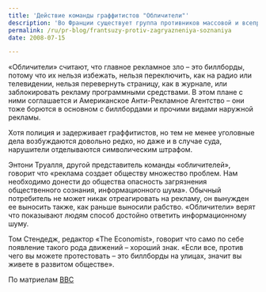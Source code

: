 ```yaml
---
title: 'Действие команды граффитистов "Обличители"'
description: 'Во Франции существует группа противников массовой и всепроникающей рекламы, они называют себя  «обличителями» - "deboulonneurs" , дословно это можно перевести как “раздевающие, обнажающие» - намек на сказку о голом короле.  Они встречаются примерно раз в месяц и используя баллоны с краской, покрывают своими слоганами биллборды в городах Франции. Сама по себе идея не нова, но «обличители» сами предупреждают полицию о своих планах, чтобы их точно задержали и потенциально – начали судебное дело. Артур Лютц, один из борцов за чистоту сознания, говорит в интервью BBC – «Мы проводим наши акции в публичных местах, чтобы все видели и нашу работу, и то, как нас задерживают. Мы хотим чтобы в обществе началась дискуссия на тему рекламы».'
permalink: /ru/pr-blog/frantsuzy-protiv-zagryazneniya-soznaniya
date: 2008-07-15

---
```


«Обличители» считают, что главное рекламное зло – это биллборды, потому что их нельзя избежать, нельзя переключить, как на радио или телевидении, нельзя перевернуть страницу, как в журнале, или заблокировать рекламу программными средствами. В этом плане с ними соглашается и Американское Анти-Рекламное Агентство – они тоже борются в основном с биллбордами и прочими видами наружной рекламы.

Хотя полиция и  задерживает граффитистов, но тем не менее уголовные дела возбуждаются довольно редко, но даже и в случае суда, нарушители отделываются символическим штрафом.

Энтони Труалля, другой представитель команды «обличителей», говорит что «реклама создает обществу множество проблем. Нам необходимо донести до общества опасность загрязнения общественного сознания, информационного шума». Обычный потребитель не может никак отреагировать на рекламу, он вынужден ее выносить также, как раньше выносили рабство. «Обличители» верят что показывают людям способ достойно ответить информационному шуму.

Том Стендедж, редактор  «The Economist», говорит что само по себе появление такого рода движений – хороший знак. «Если все, против чего вы можете протестовать – это биллборды на улицах, значит вы живете в развитом обществе».

По матриелам <a href="https://news.bbc.co.uk/2/hi/europe/7506642.stm">BBC</a>

